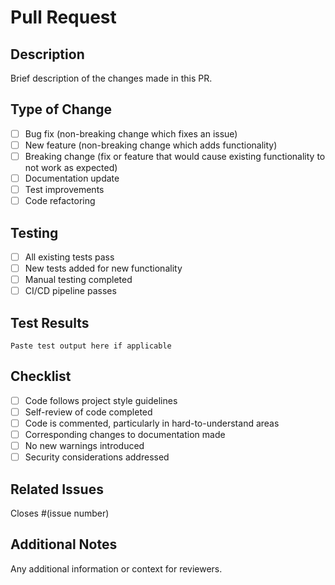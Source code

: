 # Pull Request

## Description
Brief description of the changes made in this PR.

## Type of Change
- [ ] Bug fix (non-breaking change which fixes an issue)
- [ ] New feature (non-breaking change which adds functionality)
- [ ] Breaking change (fix or feature that would cause existing functionality to not work as expected)
- [ ] Documentation update
- [ ] Test improvements
- [ ] Code refactoring

## Testing
- [ ] All existing tests pass
- [ ] New tests added for new functionality
- [ ] Manual testing completed
- [ ] CI/CD pipeline passes

## Test Results
```
Paste test output here if applicable
```

## Checklist
- [ ] Code follows project style guidelines
- [ ] Self-review of code completed
- [ ] Code is commented, particularly in hard-to-understand areas
- [ ] Corresponding changes to documentation made
- [ ] No new warnings introduced
- [ ] Security considerations addressed

## Related Issues
Closes #(issue number)

## Additional Notes
Any additional information or context for reviewers.
